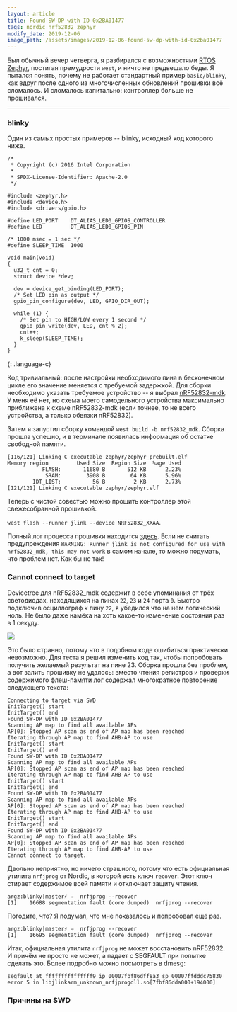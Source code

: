 ```yaml
---
layout: article
title: Found SW-DP with ID 0x2BA01477
tags: nordic nrf52832 zephyr
modify_date: 2019-12-06
image_path: /assets/images/2019-12-06-found-sw-dp-with-id-0x2ba01477
---
```


Был обычный вечер четверга, я разбирался с возможностями [RTOS Zephyr](https://www.zephyrproject.org/),
постигая премудрости `west`, и ничто не предвещало беды. Я пытался понять, почему
не работает стандартный пример `basic/blinky`, как вдруг после одного из многочисленных
обновлений прошивки всё сломалось. И сломалось капитально: контроллер больше не прошивался.

---

### blinky

Один из самых простых примеров -- blinky, исходный код которого ниже.

~~~
/*
 * Copyright (c) 2016 Intel Corporation
 *
 * SPDX-License-Identifier: Apache-2.0
 */

#include <zephyr.h>
#include <device.h>
#include <drivers/gpio.h>

#define LED_PORT    DT_ALIAS_LED0_GPIOS_CONTROLLER
#define LED         DT_ALIAS_LED0_GPIOS_PIN

/* 1000 msec = 1 sec */
#define SLEEP_TIME	1000

void main(void)
{
  u32_t cnt = 0;
  struct device *dev;

  dev = device_get_binding(LED_PORT);
  /* Set LED pin as output */
  gpio_pin_configure(dev, LED, GPIO_DIR_OUT);

  while (1) {
    /* Set pin to HIGH/LOW every 1 second */
    gpio_pin_write(dev, LED, cnt % 2);
    cnt++;
    k_sleep(SLEEP_TIME);
  }
}
~~~
{: .language-c}

Код тривиальный: после настройки необходимого пина в бесконечном цикле его значение меняется с требуемой задержкой.
Для сборки необходимо указать требуемое устройство -- я выбрал [nRF52832-mdk](https://wiki.makerdiary.com/nrf52832-mdk/). У меня её нет,
но схема моего самодельного устройства максимально приближена к схеме nRF52832-mdk (если точнее, то не всего устройства, а только обвязки nRF52832).

Затем я запустил сборку командой `west build -b nrf52832_mdk`. Сборка прошла успешно, и в терминале появилась информация об остатке свободной памяти.

~~~
[116/121] Linking C executable zephyr/zephyr_prebuilt.elf
Memory region         Used Size  Region Size  %age Used
           FLASH:       11680 B       512 KB      2.23%
            SRAM:        3908 B        64 KB      5.96%
        IDT_LIST:          56 B         2 KB      2.73%
[121/121] Linking C executable zephyr/zephyr.elf
~~~

Теперь с чистой совестью можно прошить контроллер этой свежесобранной прошивкой.

`west flash --runner jlink --device NRF52832_XXAA`.

Полный лог процесса прошивки находится [здесь](https://gist.github.com/argrento/b599fc6cad7cb4794542ed5ba37fae2d).
Если не считать предупреждения `WARNING: Runner jlink is not configured for use with nrf52832_mdk, this may not work` в самом начале,
то можно подумать, что проблем нет. Как бы не так!

### Cannot connect to target

Devicetree для nRF52832_mdk содержит в себе упоминания от трёх светодиодах, находящихся на пинах `22`, `23` и `24` порта `0`.
Быстро подключив осциллограф к пину `22`, я убедился что на нём логический ноль. Не было даже намёка на хоть какое-то изменение состояния раз в 1 секуду.

![]({{page.image_path}}/00-led-line.png)

Это было странно, потому что в подобном коде ошибиться практически невозможно. Для теста я решил изменить код так, чтобы попробовать получить желаемый
результат на пине 23. Сборка прошла без проблем, а вот залить прошивку не удалось: вместо чтения регистров и проверки содержимого флеш-памяти [лог](https://gist.github.com/argrento/73a8ead6f14e236fd9e318f19f2c1c52) содержал
многократное повторение следующего текста:

~~~
Connecting to target via SWD
InitTarget() start
InitTarget() end
Found SW-DP with ID 0x2BA01477
Scanning AP map to find all available APs
AP[0]: Stopped AP scan as end of AP map has been reached
Iterating through AP map to find AHB-AP to use
InitTarget() start
InitTarget() end
Found SW-DP with ID 0x2BA01477
Scanning AP map to find all available APs
AP[0]: Stopped AP scan as end of AP map has been reached
Iterating through AP map to find AHB-AP to use
InitTarget() start
InitTarget() end
Found SW-DP with ID 0x2BA01477
Scanning AP map to find all available APs
AP[0]: Stopped AP scan as end of AP map has been reached
Iterating through AP map to find AHB-AP to use
InitTarget() start
InitTarget() end
Found SW-DP with ID 0x2BA01477
Scanning AP map to find all available APs
AP[0]: Stopped AP scan as end of AP map has been reached
Iterating through AP map to find AHB-AP to use
Cannot connect to target.
~~~

Двольно неприятно, но ничего страшного, потому что есть официальная утилита `nrfjprog` от Nordic, в которой есть ключ `recover`. Этот ключ стирает содержимое
всей памяти и отключает защиту чтения.

~~~
argz:blinky|master⚡ ⇒  nrfjprog --recover                              
[1]    16688 segmentation fault (core dumped)  nrfjprog --recover
~~~

Погодите, что? Я подумал, что мне показалось и попробовал ещё раз.

~~~
argz:blinky|master⚡ ⇒  nrfjprog --recover                              
[1]    16695 segmentation fault (core dumped)  nrfjprog --recover
~~~

Итак, официальная утилита `nrfjprog` не может восстановить nRF52832. И причём не просто не может, а падает с SEGFAULT при попытке сделать это. Более подробно можно посмотреть в dmesg:

`segfault at fffffffffffffff9 ip 00007fbf86dff8a3 sp 00007ffdddc75830 error 5 in libjlinkarm_unknown_nrfjprogdll.so[7fbf86dda000+194000]`

### Причины на SWD

